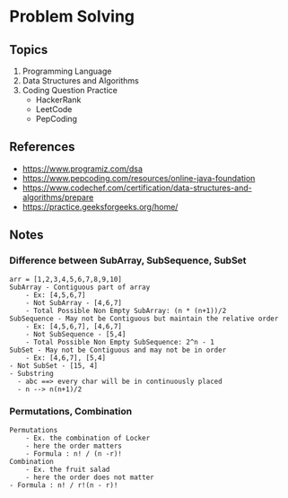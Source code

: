 # Problem Solving

## Topics

1. Programming Language
2. Data Structures and Algorithms
3. Coding Question Practice
   - HackerRank
   - LeetCode
   - PepCoding

## References

- https://www.programiz.com/dsa
- https://www.pepcoding.com/resources/online-java-foundation
- https://www.codechef.com/certification/data-structures-and-algorithms/prepare
- https://practice.geeksforgeeks.org/home/

## Notes

### Difference between SubArray, SubSequence, SubSet

```
arr = [1,2,3,4,5,6,7,8,9,10]
SubArray - Contiguous part of array
	- Ex: [4,5,6,7]
	- Not SubArray - [4,6,7]
	- Total Possible Non Empty SubArray: (n * (n+1))/2
SubSequence - May not be Contiguous but maintain the relative order
	- Ex: [4,5,6,7], [4,6,7]
	- Not SubSequence - [5,4]
	- Total Possible Non Empty SubSequence: 2^n - 1
SubSet - May not be Contiguous and may not be in order
	- Ex: [4,6,7], [5,4]
- Not SubSet - [15, 4]
- Substring
  - abc ==> every char will be in continuously placed
  - n --> n(n+1)/2
```

### Permutations, Combination

```
Permutations
	- Ex. the combination of Locker
	- here the order matters
	- Formula : n! / (n -r)!
Combination
	- Ex. the fruit salad
	- here the order does not matter
- Formula : n! / r!(n - r)!
```
